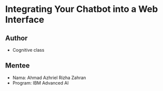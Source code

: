 # Integrating Your Chatbot into a Web Interface

## Author
- Cognitive class

## Mentee
- Nama: Ahmad Azhriel Rizha Zahran
- Program: IBM Advanced AI
  
